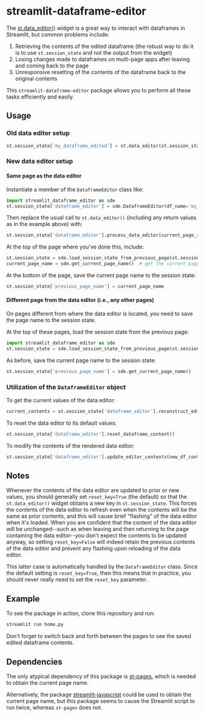 # streamlit-dataframe-editor

The [st.data_editor()](https://docs.streamlit.io/library/advanced-features/dataframes) widget is a great way to interact with dataframes in Streamlit, but common problems include:

1. Retrieving the contents of the edited dataframe (the robust way to do it is to use `st.session_state` and not the output from the widget)
1. Losing changes made to dataframes on multi-page apps after leaving and coming back to the page
1. Unresponsive resetting of the contents of the dataframe back to the original contents

This `streamlit-dataframe-editor` package allows you to perform all these tasks efficiently and easily.

## Usage

### Old data editor setup

```python
st.session_state['my_dataframe_edited'] = st.data_editor(st.session_state['my_dataframe'], num_rows='dynamic')
```

### New data editor setup

#### Same page as the data editor

Instantiate a member of the `DataframeEditor` class like:

```python
import streamlit_dataframe_editor as sde
st.session_state['dataframe_editor'] = sde.DataframeEditor(df_name='my_dataframe', default_df_contents=pd.DataFrame())
```

Then replace the usual call to `st.data_editor()` (including any return values as in the example above) with:

```python
st.session_state['dataframe_editor'].process_data_editor(current_page_id=current_page_name, previous_page_key='previous_page_name')
```

At the top of the page where you've done this, include:

```python
st.session_state = sde.load_session_state_from_previous_page(st.session_state)  # load the st.session_state from the previous page
current_page_name = sde.get_current_page_name()  # get the current page name
```

At the bottom of the page, save the current page name to the session state:

```python
st.session_state['previous_page_name'] = current_page_name
```

#### Different page from the data editor (i.e., any other pages)

On pages different from where the data editor is located, you need to save the page name to the session state.

At the top of these pages, load the session state from the previous page:

```python
import streamlit_dataframe_editor as sde
st.session_state = sde.load_session_state_from_previous_page(st.session_state)
```

As before, save the current page name to the session state:

```python
st.session_state['previous_page_name'] = sde.get_current_page_name()
```

### Utilization of the `DataframeEditor` object

To get the current values of the data editor:

```python
current_contents = st.session_state['dataframe_editor'].reconstruct_edited_dataframe()
```

To reset the data editor to its default values:

```python
st.session_state['dataframe_editor'].reset_dataframe_content()
```

To modify the contents of the rendered data editor:

```python
st.session_state['dataframe_editor'].update_editor_contents(new_df_contents=pd.DataFrame({'a': [1, 2, 3], 'b': [4, 5, 6]}), reset_key=True)
```

## Notes

Whenever the contents of the data editor are updated to prior or new values, you should generally set `reset_key=True` (the default) so that the `st.data_editor()` widget obtains a new key in `st.session_state`. This forces the contents of the data editor to refresh even when the contents will be the same as prior contents, and this will cause brief "flashing" of the data editor when it's loaded. When you are confident that the content of the data editor will be unchanged--such as when leaving and then returning to the page containing the data editor--you don't expect the contents to be updated anyway, so setting `reset_key=False` will indeed retain the previous contents of the data editor and prevent any flashing upon reloading of the data editor.

This latter case is automatically handled by the `DataframeEditor` class. Since the default setting is `reset_key=True`, then this means that in practice, you should never really need to set the `reset_key` parameter.

## Example

To see the package in action, clone this repository and run:

```bash
streamlit run home.py
```

Don't forget to switch back and forth between the pages to see the saved edited dataframe contents.

## Dependencies

The only atypical dependency of this package is [st-pages](https://github.com/blackary/st_pages), which is needed to obtain the current page name.

Alternatively, the package [streamlit-javascript](https://github.com/thunderbug1/streamlit-javascript) could be used to obtain the current page name, but this package seems to cause the Streamlit script to run twice, whereas `st-pages` does not.
